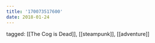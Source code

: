 ```yaml
---
title: '170073517600'
date: 2018-01-24
---
```

tagged: [[The Cog is Dead]], [[steampunk]], [[adventure]]
<iframe frameborder="0" height="1" id="ga_target" scrolling="no" style="background-color:transparent; overflow:hidden; position:absolute; top:0; left:0; z-index:9999;" width="1"></iframe>